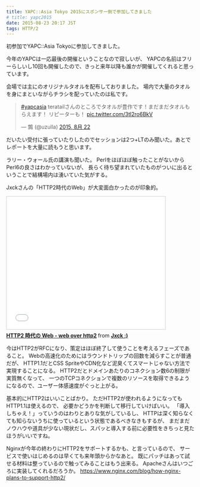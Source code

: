 ```yaml
---
title: YAPC::Asia Tokyo 2015にスポンサー側で参加してきました
# title: yapc2015
date: 2015-08-23 20:17 JST
tags: HTTP/2
---
```


初参加でYAPC::Asia Tokyoに参加してきました。

今年のYAPCは一応最後の開催ということなので寂しいが、
YAPCの名前はフリーらしいし10回も開催したので、きっと来年以降も誰かが開催してくれると思っています。

会場では主にのオリジナルタオルを配布しておりました。
場内で大量のタオルを身にまといながらチラシを配っていたのは私です。

<blockquote class="twitter-tweet" lang="ja"><p lang="ja" dir="ltr"><a href="https://twitter.com/hashtag/yapcasia?src=hash">#yapcasia</a> teratailさんのところでタオルが豊作です！まだまだタオルもらえます！ リピーターも！ <a href="http://t.co/3tl2ro6BkV">pic.twitter.com/3tl2ro6BkV</a></p>&mdash; 鶉 (@uzulla) <a href="https://twitter.com/uzulla/status/634970322920280065">2015, 8月 22</a></blockquote>

だいたい受付に張っていたりしたのでセッションは2つ+LTのみ聞いた。あとでレポートを大量に読もうと思います。

ラリー・ウォール氏の講演も聞いた。
Perlをほぼほぼ触ったことがないからPerl6の良さはわかっていないが、
長らく待ち望まれていたものがついに出るということで結構場内は湧いていた気がする。

Jxckさんの「HTTP2時代のWeb」が大変面白かったのが印象的。

<iframe src="//www.slideshare.net/slideshow/embed_code/key/GiEBiNl1oDDHKz" width="425" height="355" frameborder="0" marginwidth="0" marginheight="0" scrolling="no" style="border:1px solid #CCC; border-width:1px; margin-bottom:5px; max-width: 100%;" allowfullscreen> </iframe> <div style="margin-bottom:5px"> <strong> <a href="//www.slideshare.net/Jxck/http2-web-web-over-http2-51943080" title="HTTP2 時代の Web - web over http2" target="_blank">HTTP2 時代の Web - web over http2</a> </strong> from <strong><a href="//www.slideshare.net/Jxck" target="_blank">Jxck :)</a></strong> </div>

今はHTTP2がRFCになり、策定はほぼ終了して使うことを考えるフェーズであること。
Webの高速化のためにはラウンドトリップの回数を減らすことが普通だが、
HTTP1.1だとCSS SpriteやCDN化など泥臭くてスマートじゃない方法で実現することになる。
HTTP2だとドメインあたりのコネクション数6の制限が実質無くなって、
一つのTCPコネクションで複数のリソースを取得できるようになるので、ユーザー体感速度がぐっと上がる。

基本的にHTTP2はいいことばかり。
ただHTTP2が使われるようになってもHTTP1.1は使えるので、
必要かどうかを判断して移行していけばいい。
「導入しちゃえ！」っていうのはわりとありな気がしているし、
HTTPは深く知らなくても知らないうちに使っているという状態であるべきなきもするが、
まだまだノウハウや道具が少ない現状だし、スパッと導入する前に必要性をきちっと見たほうがいいですね。

Nginxが今年の終わりにHTTP2をサポートするかも、と言っているので、
サービスで使いはじめるのは早くても来年頭からかなあと。
既にパッチはあって試せる材料は整っているので触ってみることはもう出来る。
Apacheさんはいつごろに実装してくれるだろうか。
https://www.nginx.com/blog/how-nginx-plans-to-support-http2/

